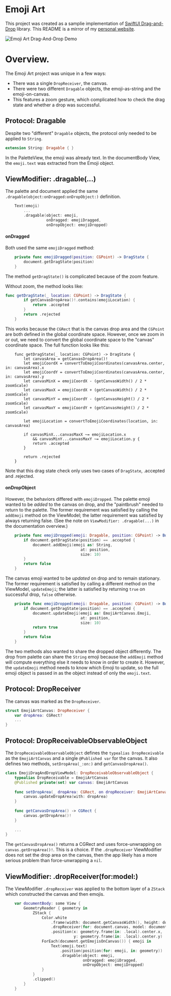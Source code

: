 # Emoji Art

This project was created as a samplie implementation of [SwiftUI Drag-and-Drop](https://github.com/hellojoelhuber/swiftui-drag-and-drop) library. This README is a mirror of my [personal website](https://www.joelhuber.com/software-documentation/documentation-emoji-art/).

![Emoji Art Drag-And-Drop Demo](https://github.com/hellojoelhuber/swiftui-drag-and-drop/blob/main/assets/media/documentation-dragdrop-emoji-art-vertical-demo.gif)

# Overview.

The Emoji Art project was unique in a few ways:
* There was a single `DropReceiver`, the canvas.
* There were two different `Dragable` objects, the emoji-as-string and the emoji-on-canvas.
* This features a zoom gesture, which complicated how to check the drag state and whether a drop was successful.

## Protocol: Dragable

Despite two "different" `Dragable` objects, the protocol only needed to be applied to `String`.

```swift
extension String: Dragable { }
```

In the PaletteView, the emoji was already text. In the documentBody View, the `emoji.text` was extracted from the Emoji object. 

## ViewModifier: .dragable(...)

The palette and document applied the same `.dragable(object:onDragged:onDropObject:)` definition.

```swift
    Text(emoji)
        ...
        .dragable(object: emoji,
                  onDragged: emojiDragged,
                  onDropObject: emojiDropped)
```

#### onDragged

Both used the same `emojiDragged` method:

```swift
    private func emojiDragged(position: CGPoint) -> DragState {
        document.getDragState(position)
    }
```

The method `getDragState()` is complicated because of the zoom feature.

Without zoom, the method looks like:
```swift
func getDragState(_ location: CGPoint) -> DragState {
        if getCanvasDropArea()!.contains(emojiLocation) {
            return .accepted
        }
        return .rejected
    }
```

This works because the `CGRect` that is the canvas drop area and the `CGPoint` are both defined in the global coordinate space. However, once we zoom in or out, we need to convert the global coordinate space to the "canvas" coordinate space. The full function looks like this:

```
    func getDragState(_ location: CGPoint) -> DragState {
        let canvasArea = getCanvasDropArea()!
        let emojiCoordX = convertToEmojiCoordinates(canvasArea.center, in: canvasArea).x
        let emojiCoordY = convertToEmojiCoordinates(canvasArea.center, in: canvasArea).y
        let canvasMinX = emojiCoordX - (getCanvasWidth() / 2 * zoomScale)
        let canvasMaxX = emojiCoordX + (getCanvasWidth() / 2 * zoomScale)
        let canvasMinY = emojiCoordY - (getCanvasHeight() / 2 * zoomScale)
        let canvasMaxY = emojiCoordY + (getCanvasHeight() / 2 * zoomScale)
        
        let emojiLocation = convertToEmojiCoordinates(location, in: canvasArea)
        
        if canvasMinX...canvasMaxX ~= emojiLocation.x
            && canvasMinY...canvasMaxY ~= emojiLocation.y {
            return .accepted
        }
        
        return .rejected
    }
```

Note that this drag state check only uses two cases of `DragState`, .accepted and .rejected.

#### onDropObject

However, the behaviors differed with `emojiDropped`. The palette emoji wanted to be _added_ to the canvas on drop, and the "paintbrush" needed to return to the palette. The former requirement was satisfied by calling the `addEmoji` method on the ViewModel; the latter requirement was satisfied by always returning false. (See the note on `ViewModifier: .dragable(...)` in the documentation overview.)

```swift
    private func emojiDropped(emoji: Dragable, position: CGPoint) -> Bool {
        if document.getDragState(position) == .accepted {
            document.addEmoji(emoji as! String,
                                 at: position,
                                 size: 10)
        }
        return false
    }
```

The canvas emoji wanted to be _updated_ on drop and to remain stationary. The former requirement is satisfied by calling a different method on the ViewModel, `updateEmoji`; the latter is satisfied by returning `true` on successful drop, `false` otherwise. 

```swift
    private func emojiDropped(emoji: Dragable, position: CGPoint) -> Bool {
        if document.getDragState(position) == .accepted {
            document.updateEmoji(emoji as! EmojiArtCanvas.Emoji,
                                 at: position,
                                 size: 10)
            return true
        }
        return false
    }
``` 

The two methods also wanted to share the dropped object differently. The drop from palette can share the `String` emoji because the `addEmoji` method will compute everything else it needs to know in order to create it. However, the `updateEmoji` method needs to know which Emoji to update, so the full emoji object is passed in as the object instead of only the `emoji.text`.

## Protocol: DropReceiver

The canvas was marked as the `DropReceiver`.

```swift
struct EmojiArtCanvas: DropReceiver {
    var dropArea: CGRect?
    ...
}
```

## Protocol: DropReceivableObservableObject

The `DropReceivableObservableObject` defines the `typealias DropReceivable` as the `EmojiArtCanvas` and a single `@Published var` for the canvas. It also defines two methods, `setDropArea(_:on:)` and `getCanvasDropArea()`. 

```swift
class EmojiDragAndDropViewModel: DropReceivableObservableObject {
    typealias DropReceivable = EmojiArtCanvas
    @Published private(set) var canvas: EmojiArtCanvas
    
    func setDropArea(_ dropArea: CGRect, on dropReceiver: EmojiArtCanvas) {
        canvas.updateDropArea(with: dropArea)
    }
    
    func getCanvasDropArea() -> CGRect {
        canvas.getDropArea()!
    }
    
    ...
}
```

The `getCanvasDropArea()` returns a CGRect and uses force-unwrapping on `canvas.getDropArea()!`. This is a choice. If the `.dropReceiver` ViewModifier does not set the drop area on the canvas, then the app likely has a more serious problem than force-unwrapping a `nil`.

## ViewModifier: .dropReceiver(for:model:)

The ViewModifier `.dropReceiver` was applied to the bottom layer of a `ZStack` which constructed the canvas and then emojis.

```swift
    var documentBody: some View {
        GeometryReader { geometry in
            ZStack {
                Color.white
                    .frame(width: document.getCanvasWidth(), height: document.getCanvasHeight())
                    .dropReceiver(for: document.canvas, model: document)
                    .position(x: geometry.frame(in: .local).center.x,
                              y: geometry.frame(in: .local).center.y)
                ForEach(document.getEmojisOnCanvas()) { emoji in
                    Text(emoji.text)
                        .position(position(for: emoji, in: geometry))
                        .dragable(object: emoji,
                                  onDragged: emojiDragged,
                                  onDropObject: emojiDropped)
                }
            }
            .clipped()
        }
    }
```


